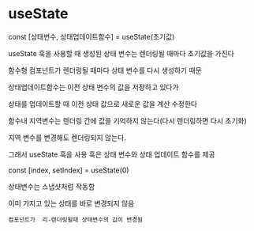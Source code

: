 # useState

const [상태변수, 상태업데이트함수] = useState(초기값)

useState 훅을 사용할 때 생성된 상태 변수는 렌더링될 때마다 초기값을 가진다

함수형 컴포넌트가 렌더링될 때마다 상태 변수를 다시 생성하기 때문

상태업데이트함수는 이전 상태 변수의 값을 저장하고 있다가 

상태를 업데이트할 때 이전 상태 값으로 새로운 값을 계산 수정한다


함수내 지역변수는 렌더링 간에 값을 기억하지 않는다(다시 렌더링하면 다시 초기화)

지역 변수를 변경해도 렌더링되지 않는다. 

그래서 useState 훅을 사용 훅은 상태 변수와 상태 업데이트 함수를 제공

const [index, setIndex] = useState(0)

상태변수는 스냅샷처럼 작동함 

이미 가지고 있는 상태를 바로 변경되지 않음

`컴포넌트가  리-랜더링될때 상태변수의 값이 변경됨`